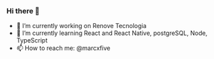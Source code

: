 ### Hi there 👋

- 🔭 I’m currently working on Renove Tecnologia
- 🌱 I’m currently learning React and React Native, postgreSQL, Node, TypeScript
- 📫 How to reach me: @marcxfive
